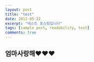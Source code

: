 ```yaml
---
layout: post
title: "test"
date: 2012-05-22
excerpt: "테스트 포스팅입니다"
tags: [sample post, readability, test]
comments: true
---
```


## 엄마사랑해♥♥♥
